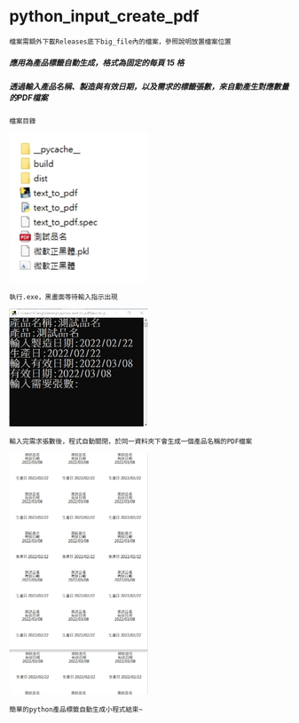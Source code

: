 # python_input_create_pdf
    檔案需額外下載Releases底下big_file內的檔案，參照說明放置檔案位置

##### 應用為產品標籤自動生成，格式為固定的每頁 15 格
##### 透過輸入產品名稱、製造與有效日期，以及需求的標籤張數，來自動產生對應數量的PDF檔案

    檔案目錄
<img src="https://github.com/ZYiTeng/python_input_create_pdf/blob/main/img/%E6%AA%94%E6%A1%88%E7%9B%AE%E9%8C%84.jpg?raw=true" width="250px">
    
    執行.exe，黑畫面等待輸入指示出現
<img src="https://github.com/ZYiTeng/python_input_create_pdf/blob/main/img/%E5%9F%B7%E8%A1%8C%E9%81%8E%E7%A8%8B.jpg?raw=true" width="250px">

    輸入完需求張數後，程式自動關閉，於同一資料夾下會生成一個產品名稱的PDF檔案
<img src="https://github.com/ZYiTeng/python_input_create_pdf/blob/main/img/pdf%E5%85%A7%E5%AE%B9.jpg?raw=true" width="250px">

    簡單的python產品標籤自動生成小程式結束~
